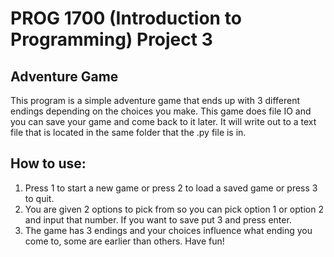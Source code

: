 # PROG 1700 (Introduction to Programming) Project 3
## Adventure Game

This program is a simple adventure game that ends up with 3 different endings depending on the choices you make. This game does file IO and you
can save your game and come back to it later. It will write out to a text file that is located in the same folder that the .py file is in.

## How to use:
1. Press 1 to start a new game or press 2 to load a saved game or press 3 to quit.
2. You are given 2 options to pick from so you can pick option 1 or option 2 and input that number. If you want to save put 3 and press enter.
3. The game has 3 endings and your choices influence what ending you come to, some are earlier than others. Have fun!
